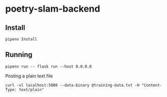 # poetry-slam-backend

## Install

```
pipenv Install
```

## Running

```
pipenv run -- flask run --host 0.0.0.0
```

Posting a plain text file
```
curl -vl localhost:5000 --data-binary @training-data.txt -H "Content-Type: text/plain"
```